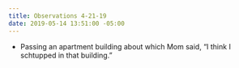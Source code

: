 ```yaml
---
title: Observations 4-21-19
date: 2019-05-14 13:51:00 -05:00
---
```


- Passing an apartment building about which Mom said, “I think I schtupped in that building.”
